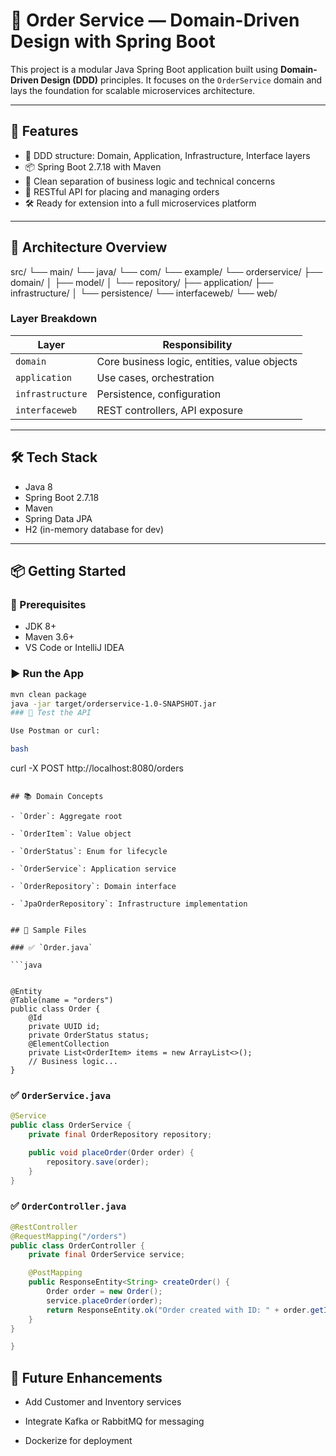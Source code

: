 # 🧠 Order Service — Domain-Driven Design with Spring Boot

This project is a modular Java Spring Boot application built using **Domain-Driven Design (DDD)** principles. It focuses on the `OrderService` domain and lays the foundation for scalable microservices architecture.

---

## 🚀 Features

- 🧩 DDD structure: Domain, Application, Infrastructure, Interface layers
- 📦 Spring Boot 2.7.18 with Maven
- 🧠 Clean separation of business logic and technical concerns
- 🧪 RESTful API for placing and managing orders
- 🛠 Ready for extension into a full microservices platform

---

## 🧱 Architecture Overview
src/ └── main/ └── java/ └── com/ └── example/ └── orderservice/ ├── domain/ │ ├── model/ │ └── repository/ ├── application/ ├── infrastructure/ │ └── persistence/ └── interfaceweb/ └── web/


### Layer Breakdown

| Layer           | Responsibility                              |
|-----------------|----------------------------------------------|
| `domain`        | Core business logic, entities, value objects |
| `application`   | Use cases, orchestration                     |
| `infrastructure`| Persistence, configuration                   |
| `interfaceweb`  | REST controllers, API exposure               |

---

## 🛠 Tech Stack

- Java 8
- Spring Boot 2.7.18
- Maven
- Spring Data JPA
- H2 (in-memory database for dev)

---

## 📦 Getting Started

### 🔧 Prerequisites

- JDK 8+
- Maven 3.6+
- VS Code or IntelliJ IDEA

### ▶️ Run the App

```bash
mvn clean package
java -jar target/orderservice-1.0-SNAPSHOT.jar
### 🧪 Test the API

Use Postman or curl:

bash

```
curl -X POST http://localhost:8080/orders

```

## 📚 Domain Concepts

- `Order`: Aggregate root
    
- `OrderItem`: Value object
    
- `OrderStatus`: Enum for lifecycle
    
- `OrderService`: Application service
    
- `OrderRepository`: Domain interface
    
- `JpaOrderRepository`: Infrastructure implementation
    

## 📂 Sample Files

### ✅ `Order.java`

```java


@Entity
@Table(name = "orders")
public class Order {
    @Id
    private UUID id;
    private OrderStatus status;
    @ElementCollection
    private List<OrderItem> items = new ArrayList<>();
    // Business logic...
}

```

### ✅ `OrderService.java`



```java
@Service
public class OrderService {
    private final OrderRepository repository;

    public void placeOrder(Order order) {
        repository.save(order);
    }
}

```

### ✅ `OrderController.java`



```java
@RestController
@RequestMapping("/orders")
public class OrderController {
    private final OrderService service;

    @PostMapping
    public ResponseEntity<String> createOrder() {
        Order order = new Order();
        service.placeOrder(order);
        return ResponseEntity.ok("Order created with ID: " + order.getId());
    }
}

}
```

## 🧠 Future Enhancements

- Add Customer and Inventory services
    
- Integrate Kafka or RabbitMQ for messaging
    
- Dockerize for deployment
    
